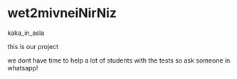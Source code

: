 # wet2mivneiNirNiz
kaka_in_asla


this is our project

we dont have time to help a lot of students with the tests so ask someone in whatsapp!
